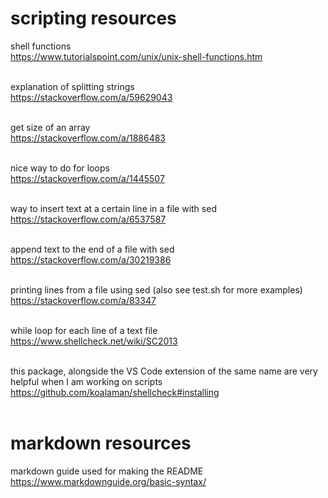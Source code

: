 # scripting resources

shell functions<br>
https://www.tutorialspoint.com/unix/unix-shell-functions.htm<br><br>

explanation of splitting strings<br>
https://stackoverflow.com/a/59629043<br><br>

get size of an array<br>
https://stackoverflow.com/a/1886483<br><br>

nice way to do for loops<br>
https://stackoverflow.com/a/1445507<br><br>

way to insert text at a certain line in a file with sed<br>
https://stackoverflow.com/a/6537587<br><br>

append text to the end of a file with sed<br>
https://stackoverflow.com/a/30219386<br><br>

printing lines from a file using sed (also see test.sh for more examples)<br>
https://stackoverflow.com/a/83347<br><br>

while loop for each line of a text file<br>
https://www.shellcheck.net/wiki/SC2013<br><br>

this package, alongside the VS Code extension of the same name are very helpful when I am working on scripts<br>
https://github.com/koalaman/shellcheck#installing<br><br>

# markdown resources

markdown guide used for making the README<br>
https://www.markdownguide.org/basic-syntax/<br><br>